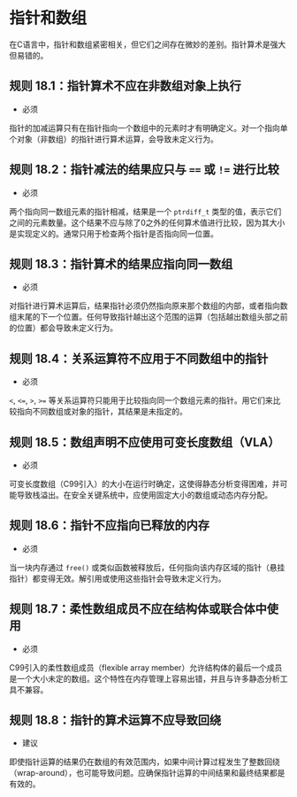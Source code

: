 # 指针和数组

在C语言中，指针和数组紧密相关，但它们之间存在微妙的差别。指针算术是强大但易错的。

## 规则 18.1：指针算术不应在非数组对象上执行

- 必须

指针的加减运算只有在指针指向一个数组中的元素时才有明确定义。对一个指向单个对象（非数组）的指针进行算术运算，会导致未定义行为。

## 规则 18.2：指针减法的结果应只与 `==` 或 `!=` 进行比较

- 必须

两个指向同一数组元素的指针相减，结果是一个 `ptrdiff_t` 类型的值，表示它们之间的元素数量。这个结果不应与除了0之外的任何算术值进行比较，因为其大小是实现定义的。通常只用于检查两个指针是否指向同一位置。

## 规则 18.3：指针算术的结果应指向同一数组

- 必须

对指针进行算术运算后，结果指针必须仍然指向原来那个数组的内部，或者指向数组末尾的下一个位置。任何导致指针越出这个范围的运算（包括越出数组头部之前的位置）都会导致未定义行为。

## 规则 18.4：关系运算符不应用于不同数组中的指针

- 必须

`<`, `<=`, `>`, `>=` 等关系运算符只能用于比较指向同一个数组元素的指针。用它们来比较指向不同数组或对象的指针，其结果是未指定的。

## 规则 18.5：数组声明不应使用可变长度数组（VLA）

- 必须

可变长度数组（C99引入）的大小在运行时确定，这使得静态分析变得困难，并可能导致栈溢出。在安全关键系统中，应使用固定大小的数组或动态内存分配。

## 规则 18.6：指针不应指向已释放的内存

- 必须

当一块内存通过 `free()` 或类似函数被释放后，任何指向该内存区域的指针（悬挂指针）都变得无效。解引用或使用这些指针会导致未定义行为。

## 规则 18.7：柔性数组成员不应在结构体或联合体中使用

- 必须

C99引入的柔性数组成员（flexible array member）允许结构体的最后一个成员是一个大小未定的数组。这个特性在内存管理上容易出错，并且与许多静态分析工具不兼容。

## 规则 18.8：指针的算术运算不应导致回绕

- 建议

即使指针运算的结果仍在数组的有效范围内，如果中间计算过程发生了整数回绕（wrap-around），也可能导致问题。应确保指针运算的中间结果和最终结果都是有效的。
